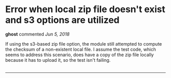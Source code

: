 # Error when local zip file doesn't exist and s3 options are utilized

**ghost** commented *Jun 5, 2018*

If using the s3-based zip file option, the module still attempted to compute the checksum of a non-existent local file.  I assume the test code, which seems to address this scenario, does have a copy of the zip file locally because it has to upload it, so the test isn't failing.  
<br />
***


